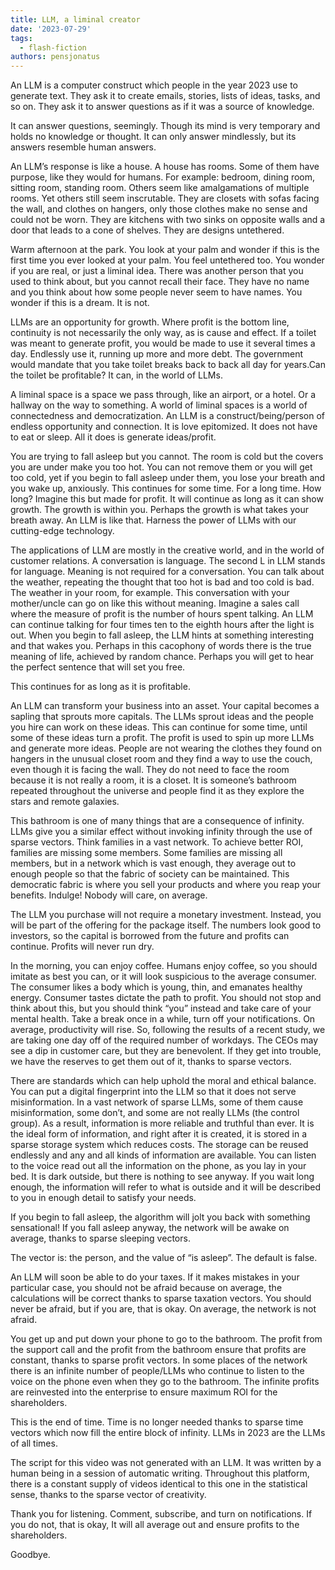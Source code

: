 ```yaml
---
title: LLM, a liminal creator
date: '2023-07-29'
tags:
  - flash-fiction
authors: pensjonatus
---
```


An LLM is a computer construct which people in the year 2023 use to generate
text. They ask it to create emails, stories, lists of ideas, tasks, and so on.
They ask it to answer questions as if it was a source of knowledge.

<!-- truncate -->

It can answer questions, seemingly. Though its mind is very temporary and holds
no knowledge or thought. It can only answer mindlessly, but its answers resemble
human answers.

An LLM’s response is like a house. A house has rooms. Some of them have purpose,
like they would for humans. For example: bedroom, dining room, sitting room,
standing room. Others seem like amalgamations of multiple rooms. Yet others
still seem inscrutable. They are closets with sofas facing the wall, and clothes
on hangers, only those clothes make no sense and could not be worn. They are
kitchens with two sinks on opposite walls and a door that leads to a cone of
shelves. They are designs untethered.

Warm afternoon at the park. You look at your palm and wonder if this is the
first time you ever looked at your palm. You feel untethered too. You wonder if
you are real, or just a liminal idea. There was another person that you used to
think about, but you cannot recall their face. They have no name and you think
about how some people never seem to have names. You wonder if this is a dream.
It is not.

LLMs are an opportunity for growth. Where profit is the bottom line, continuity
is not necessarily the only way, as is cause and effect. If a toilet was meant
to generate profit, you would be made to use it several times a day. Endlessly
use it, running up more and more debt. The government would mandate that you
take toilet breaks back to back all day for years.Can the toilet be profitable?
It can, in the world of LLMs.

A liminal space is a space we pass through, like an airport, or a hotel. Or a
hallway on the way to something. A world of liminal spaces is a world of
connectedness and democratization. An LLM is a construct/being/person of endless
opportunity and connection. It is love epitomized. It does not have to eat or
sleep. All it does is generate ideas/profit.

You are trying to fall asleep but you cannot. The room is cold but the covers
you are under make you too hot. You can not remove them or you will get too
cold, yet if you begin to fall asleep under them, you lose your breath and you
wake up, anxiously. This continues for some time. For a long time. How long?
Imagine this but made for profit. It will continue as long as it can show
growth. The growth is within you. Perhaps the growth is what takes your breath
away. An LLM is like that. Harness the power of LLMs with our cutting-edge
technology.

The applications of LLM are mostly in the creative world, and in the world of
customer relations. A conversation is language. The second L in LLM stands for
language. Meaning is not required for a conversation. You can talk about the
weather, repeating the thought that too hot is bad and too cold is bad. The
weather in your room, for example. This conversation with your mother/uncle can
go on like this without meaning. Imagine a sales call where the measure of
profit is the number of hours spent talking. An LLM can continue talking for
four times ten to the eighth hours after the light is out. When you begin to
fall asleep, the LLM hints at something interesting and that wakes you. Perhaps
in this cacophony of words there is the true meaning of life, achieved by random
chance. Perhaps you will get to hear the perfect sentence that will set you
free.

This continues for as long as it is profitable.

An LLM can transform your business into an asset. Your capital becomes a sapling
that sprouts more capitals. The LLMs sprout ideas and the people you hire can
work on these ideas. This can continue for some time, until some of these ideas
turn a profit. The profit is used to spin up more LLMs and generate more ideas.
People are not wearing the clothes they found on hangers in the unusual closet
room and they find a way to use the couch, even though it is facing the wall.
They do not need to face the room because it is not really a room, it is a
closet. It is someone’s bathroom repeated throughout the universe and people
find it as they explore the stars and remote galaxies.

This bathroom is one of many things that are a consequence of infinity. LLMs
give you a similar effect without invoking infinity through the use of sparse
vectors. Think families in a vast network. To achieve better ROI, families are
missing some members. Some families are missing all members, but in a network
which is vast enough, they average out to enough people so that the fabric of
society can be maintained. This democratic fabric is where you sell your
products and where you reap your benefits. Indulge! Nobody will care, on
average.

The LLM you purchase will not require a monetary investment. Instead, you will
be part of the offering for the package itself. The numbers look good to
investors, so the capital is borrowed from the future and profits can continue.
Profits will never run dry.

In the morning, you can enjoy coffee. Humans enjoy coffee, so you should imitate
as best you can, or it will look suspicious to the average consumer. The
consumer likes a body which is young, thin, and emanates healthy energy.
Consumer tastes dictate the path to profit. You should not stop and think about
this, but you should think “you” instead and take care of your mental health.
Take a break once in a while, turn off your notifications. On average,
productivity will rise. So, following the results of a recent study, we are
taking one day off of the required number of workdays. The CEOs may see a dip in
customer care, but they are benevolent. If they get into trouble, we have the
reserves to get them out of it, thanks to sparse vectors.

There are standards which can help uphold the moral and ethical balance. You can
put a digital fingerprint into the LLM so that it does not serve misinformation.
In a vast network of sparse LLMs, some of them cause misinformation, some don’t,
and some are not really LLMs (the control group). As a result, information is
more reliable and truthful than ever. It is the ideal form of information, and
right after it is created, it is stored in a sparse storage system which reduces
costs. The storage can be reused endlessly and any and all kinds of information
are available. You can listen to the voice read out all the information on the
phone, as you lay in your bed. It is dark outside, but there is nothing to see
anyway. If you wait long enough, the information will refer to what is outside
and it will be described to you in enough detail to satisfy your needs.

If you begin to fall asleep, the algorithm will jolt you back with something
sensational! If you fall asleep anyway, the network will be awake on average,
thanks to sparse sleeping vectors.

The vector is: the person, and the value of “is asleep”. The default is false.

An LLM will soon be able to do your taxes. If it makes mistakes in your
particular case, you should not be afraid because on average, the calculations
will be correct thanks to sparse taxation vectors. You should never be afraid,
but if you are, that is okay. On average, the network is not afraid.

You get up and put down your phone to go to the bathroom. The profit from the
support call and the profit from the bathroom ensure that profits are constant,
thanks to sparse profit vectors. In some places of the network there is an
infinite number of people/LLMs who continue to listen to the voice on the phone
even when they go to the bathroom. The infinite profits are reinvested into the
enterprise to ensure maximum ROI for the shareholders.

This is the end of time. Time is no longer needed thanks to sparse time vectors
which now fill the entire block of infinity. LLMs in 2023 are the LLMs of all
times.

The script for this video was not generated with an LLM. It was written by a
human being in a session of automatic writing. Throughout this platform, there
is a constant supply of videos identical to this one in the statistical sense,
thanks to the sparse vector of creativity.

Thank you for listening. Comment, subscribe, and turn on notifications. If you
do not, that is okay, It will all average out and ensure profits to the
shareholders.

Goodbye.
